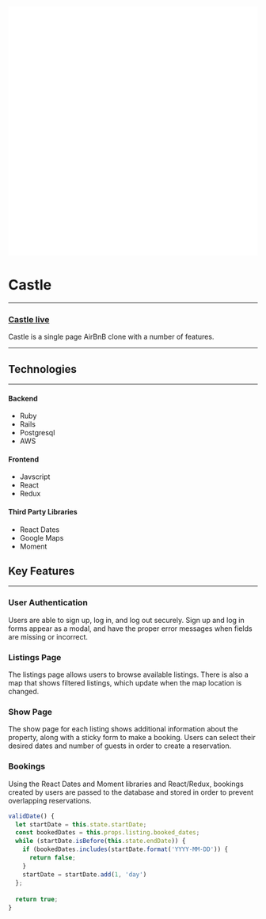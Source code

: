 ![alt text](https://github.com/tsheng1/castle/blob/master/app/assets/images/logo.png "Castle")
# Castle

---

### [Castle live](https://castle-tsheng.herokuapp.com)

Castle is a single page AirBnB clone with a number of features.

---

## Technologies
---

#### Backend

+ Ruby
+ Rails
+ Postgresql
+ AWS

#### Frontend

+ Javscript
+ React
+ Redux

#### Third Party Libraries

+ React Dates
+ Google Maps
+ Moment


## Key Features
---

### User Authentication

Users are able to sign up, log in, and log out securely. Sign up and log in forms appear as a modal, and have the proper error messages when fields are missing or incorrect.

### Listings Page

The listings page allows users to browse available listings. There is also a map that shows filtered listings, which update when the map location is changed.

### Show Page

The show page for each listing shows additional information about the property, along with a sticky form to make a booking. Users can select their desired dates and number of guests in order to create a reservation.

### Bookings

Using the React Dates and Moment libraries and React/Redux, bookings created by users are passed to the database and stored in order to prevent overlapping reservations.

```javascript
validDate() {
  let startDate = this.state.startDate;
  const bookedDates = this.props.listing.booked_dates;
  while (startDate.isBefore(this.state.endDate)) {
    if (bookedDates.includes(startDate.format('YYYY-MM-DD')) {
      return false;
    }
    startDate = startDate.add(1, 'day')
  };

  return true;
}
```
